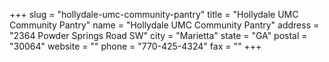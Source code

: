 +++
slug = "hollydale-umc-community-pantry"
title = "Hollydale UMC Community Pantry"
name = "Hollydale UMC Community Pantry"
address = "2364 Powder Springs Road SW"
city = "Marietta"
state = "GA"
postal = "30064"
website = ""
phone = "770-425-4324"
fax = ""
+++
